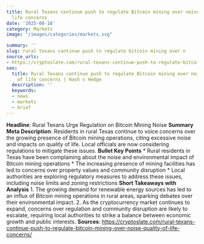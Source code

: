 ```yaml
---
title: Rural Texans continue push to regulate Bitcoin mining over noise, quality of
  life concerns
date: '2025-08-18'
category: Marketsimage: "/images/categories/markets.svg"

summary: ''
slug: rural texans continue push to regulate bitcoin mining over n
source_urls:
- https://cryptoslate.com/rural-texans-continue-push-to-regulate-bitcoin-mining-over-noise-quality-of-life-concerns/
seo:
  title: Rural Texans continue push to regulate Bitcoin mining over noise, quality
    of life concerns | Hash n Hedge
  description: ''
  keywords:
  - news
  - markets
  - brief
---
```


**Headline**: Rural Texans Urge Regulation on Bitcoin Mining Noise  **Summary Meta Description**: Residents in rural Texas continue to voice concerns over the growing presence of Bitcoin mining operations, citing excessive noise and impacts on quality of life. Local officials are now considering regulations to mitigate these issues.  **Bullet Key Points**  * Rural residents in Texas have been complaining about the noise and environmental impact of Bitcoin mining operations * The increasing presence of mining facilities has led to concerns over property values and community disruption * Local authorities are exploring regulatory measures to address these issues, including noise limits and zoning restrictions  **Short Takeaways with Analysis**  1. The growing demand for renewable energy sources has led to an influx of Bitcoin mining operations in rural areas, sparking debates over their environmental impact. 2. As the cryptocurrency market continues to expand, concerns over regulation and community disruption are likely to escalate, requiring local authorities to strike a balance between economic growth and public interests.  **Sources**: https://cryptoslate.com/rural-texans-continue-push-to-regulate-bitcoin-mining-over-noise-quality-of-life-concerns/ 

